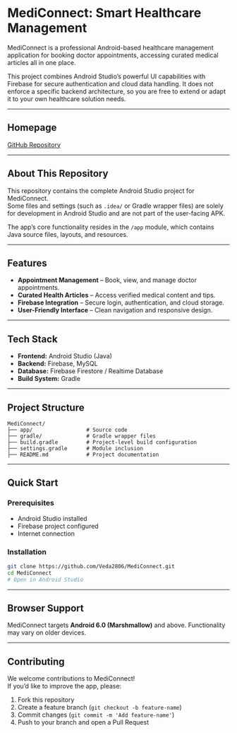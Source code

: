 # MediConnect: Smart Healthcare Management

MediConnect is a professional Android-based healthcare management application for booking doctor appointments, accessing curated medical articles all in one place.  

This project combines Android Studio’s powerful UI capabilities with Firebase for secure authentication and cloud data handling. It does not enforce a specific backend architecture, so you are free to extend or adapt it to your own healthcare solution needs.  

---

## Homepage  
[GitHub Repository](https://github.com/Veda2806/MediConnect)  

---

## About This Repository  
This repository contains the complete Android Studio project for MediConnect.  
Some files and settings (such as `.idea/` or Gradle wrapper files) are solely for development in Android Studio and are not part of the user-facing APK.  

The app’s core functionality resides in the `/app` module, which contains Java source files, layouts, and resources.  

---

## Features  
- **Appointment Management** – Book, view, and manage doctor appointments.  
- **Curated Health Articles** – Access verified medical content and tips.   
- **Firebase Integration** – Secure login, authentication, and cloud storage.  
- **User-Friendly Interface** – Clean navigation and responsive design.  

---

## Tech Stack  
- **Frontend:** Android Studio (Java)  
- **Backend:** Firebase, MySQL  
- **Database:** Firebase Firestore / Realtime Database  
- **Build System:** Gradle  

---

## Project Structure  
```
MediConnect/
├── app/                 # Source code
├── gradle/              # Gradle wrapper files
├── build.gradle         # Project-level build configuration
├── settings.gradle      # Module inclusion
├── README.md            # Project documentation
```

---

## Quick Start  

### Prerequisites  
- Android Studio installed  
- Firebase project configured  
- Internet connection  

### Installation  
```bash
git clone https://github.com/Veda2806/MediConnect.git
cd MediConnect
# Open in Android Studio
```

---

## Browser Support  
MediConnect targets **Android 6.0 (Marshmallow)** and above. Functionality may vary on older devices.  

---

## Contributing  
We welcome contributions to MediConnect!  
If you’d like to improve the app, please:  
1. Fork this repository  
2. Create a feature branch (`git checkout -b feature-name`)  
3. Commit changes (`git commit -m 'Add feature-name'`)  
4. Push to your branch and open a Pull Request  

